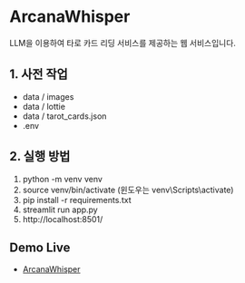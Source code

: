 # ArcanaWhisper
LLM을 이용하여 타로 카드 리딩 서비스를 제공하는 웹 서비스입니다.

## 1. 사전 작업
- data / images
- data / lottie
- data / tarot_cards.json
- .env

## 2. 실행 방법
1. python -m venv venv
2. source venv/bin/activate (윈도우는 venv\Scripts\activate)
3. pip install -r requirements.txt
4. streamlit run app.py
5. http://localhost:8501/

## Demo Live
- [ArcanaWhisper](http://aitarot.site:8501/)

